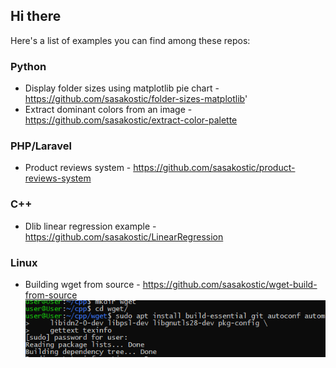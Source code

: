 ## Hi there

Here's a list of examples you can find among these repos:


### Python

- Display folder sizes using matplotlib pie chart - https://github.com/sasakostic/folder-sizes-matplotlib'
- Extract dominant colors from an image - https://github.com/sasakostic/extract-color-palette

### PHP/Laravel

- Product reviews system - https://github.com/sasakostic/product-reviews-system


### C++

- Dlib linear regression example - https://github.com/sasakostic/LinearRegression

### Linux
- Building wget from source - https://github.com/sasakostic/wget-build-from-source
![screenshot](./screenshots/01.png)

<!--
**sasakostic/sasakostic** is a ✨ _special_ ✨ repository because its `README.md` (this file) appears on your GitHub profile.

Here are some ideas to get you started:

- 🔭 I’m currently working on ...
- 🌱 I’m currently learning ...
- 👯 I’m looking to collaborate on ...
- 🤔 I’m looking for help with ...
- 💬 Ask me about ...
- 📫 How to reach me: ...
- 😄 Pronouns: ...
- ⚡ Fun fact: ...
-->
